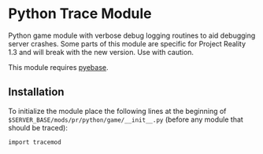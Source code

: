 # Python Trace Module

Python game module with verbose debug logging routines to aid debugging server crashes.
Some parts of this module are specific for Project Reality 1.3 and will break with the new version.
Use with caution.

This module requires [pyebase](../pyebase/README.md).

## Installation

To initialize the module place the following lines at the beginning of `$SERVER_BASE/mods/pr/python/game/__init__.py` (before any module that should be traced):

    import tracemod
